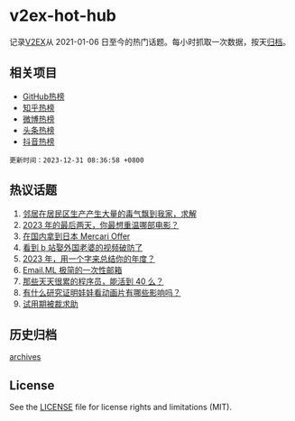 # v2ex-hot-hub

 记录[V2EX](https://www.v2ex.com/)从 2021-01-06 日至今的热门话题。每小时抓取一次数据，按天[归档](archives)。
 
 ## 相关项目

- [GitHub热榜](https://github.com/lonnyzhang423/github-hot-hub)
- [知乎热榜](https://github.com/lonnyzhang423/zhihu-hot-hub)
- [微博热榜](https://github.com/lonnyzhang423/weibo-hot-hub)
- [头条热榜](https://github.com/lonnyzhang423/toutiao-hot-hub)
- [抖音热榜](https://github.com/lonnyzhang423/douyin-hot-hub)


 `更新时间：2023-12-31 08:36:58 +0800`

## 热议话题

1. [邻居在居民区生产产生大量的毒气飘到我家，求解](https://www.v2ex.com/t/1004569)
1. [2023 年的最后两天，你最想重温哪部电影？](https://www.v2ex.com/t/1004586)
1. [在国内拿到日本 Mercari Offer](https://www.v2ex.com/t/1004606)
1. [看到 b 站娶外国老婆的视频破防了](https://www.v2ex.com/t/1004661)
1. [2023 年，用一个字来总结你的年度？](https://www.v2ex.com/t/1004713)
1. [Email.ML 极简的一次性邮箱](https://www.v2ex.com/t/1004577)
1. [那些天天很累的程序员，能活到 40 么？](https://www.v2ex.com/t/1004679)
1. [有什么研究证明娃娃看动画片有哪些影响吗？](https://www.v2ex.com/t/1004591)
1. [试用期被裁求助](https://www.v2ex.com/t/1004688)

## 历史归档

[archives](archives)

## License

See the [LICENSE](LICENSE) file for license rights and limitations (MIT).

